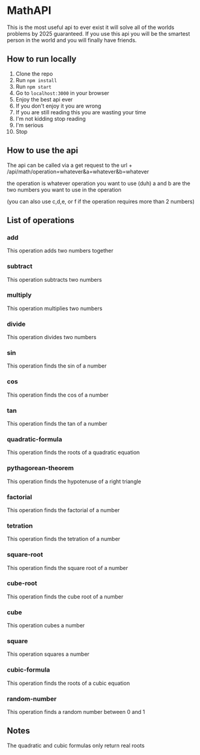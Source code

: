 # MathAPI
 
This is the most useful api to ever exist it will solve all of the worlds problems by 2025 guaranteed.
If you use this api you will be the smartest person in the world and you will finally have friends.

## How to run locally 

1. Clone the repo
2. Run `npm install`
3. Run `npm start`
4. Go to `localhost:3000` in your browser
5. Enjoy the best api ever
6. If you don't enjoy it you are wrong
7. If you are still reading this you are wasting your time
8. I'm not kidding stop reading
9. I'm serious
10. Stop

## How to use the api

The api can be called via a get request to the url + /api/math/operation=whatever&a=whatever&b=whatever

the operation is whatever operation you want to use (duh)
a and b are the two numbers you want to use in the operation 

(you can also use c,d,e, or f if the operation requires more than 2 numbers)

## List of operations

  <!-- add,subtract,multiply,divide,sin,cos,tan,quadratic-formula, 
    pythagorean-theorem, factorial, tetration, square-root, cube-root, 
    cube, square, cubic-formula, random-number, -->

### add

This operation adds two numbers together

### subtract

This operation subtracts two numbers

### multiply

This operation multiplies two numbers

### divide

This operation divides two numbers

### sin

This operation finds the sin of a number

### cos

This operation finds the cos of a number

### tan

This operation finds the tan of a number

### quadratic-formula

This operation finds the roots of a quadratic equation

### pythagorean-theorem

This operation finds the hypotenuse of a right triangle

### factorial

This operation finds the factorial of a number

### tetration

This operation finds the tetration of a number

### square-root

This operation finds the square root of a number

### cube-root

This operation finds the cube root of a number

### cube

This operation cubes a number

### square

This operation squares a number

### cubic-formula

This operation finds the roots of a cubic equation

### random-number

This operation finds a random number between 0 and 1

## Notes

The quadratic and cubic formulas only return real roots 

